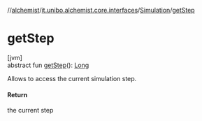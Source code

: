 //[alchemist](../../../index.md)/[it.unibo.alchemist.core.interfaces](../index.md)/[Simulation](index.md)/[getStep](get-step.md)

# getStep

[jvm]\
abstract fun [getStep](get-step.md)(): [Long](https://kotlinlang.org/api/latest/jvm/stdlib/kotlin/-long/index.html)

Allows to access the current simulation step.

#### Return

the current step
